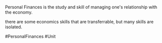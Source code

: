 Personal Finances is the study and skill of managing one's relationship with the economy.

there are some economics skills that are transferrable, but many skills are isolated.

#PersonalFinances #Unit